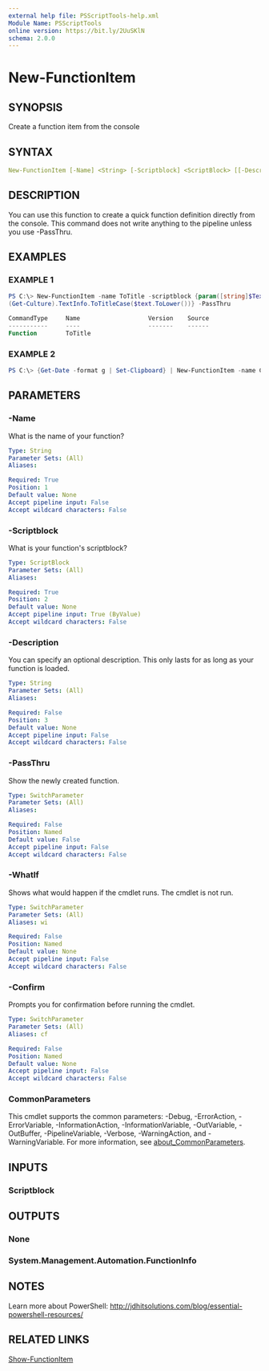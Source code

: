 ```yaml
---
external help file: PSScriptTools-help.xml
Module Name: PSScriptTools
online version: https://bit.ly/2UuSKlN
schema: 2.0.0
---
```


# New-FunctionItem

## SYNOPSIS

Create a function item from the console

## SYNTAX

```yaml
New-FunctionItem [-Name] <String> [-Scriptblock] <ScriptBlock> [[-Description] <String>] [-PassThru] [-WhatIf] [-Confirm] [<CommonParameters>]
```

## DESCRIPTION

You can use this function to create a quick function definition directly from the console. This command does not write anything to the pipeline unless you use -PassThru.

## EXAMPLES

### EXAMPLE 1

```powershell
PS C:\> New-FunctionItem -name ToTitle -scriptblock {param([string]$Text)
(Get-Culture).TextInfo.ToTitleCase($text.ToLower())} -PassThru

CommandType     Name                   Version    Source
-----------     ----                   -------    ------
Function        ToTitle
```

### EXAMPLE 2

```powershell
PS C:\> {Get-Date -format g | Set-Clipboard} | New-FunctionItem -name Copy-Date
```

## PARAMETERS

### -Name

What is the name of your function?

```yaml
Type: String
Parameter Sets: (All)
Aliases:

Required: True
Position: 1
Default value: None
Accept pipeline input: False
Accept wildcard characters: False
```

### -Scriptblock

What is your function's scriptblock?

```yaml
Type: ScriptBlock
Parameter Sets: (All)
Aliases:

Required: True
Position: 2
Default value: None
Accept pipeline input: True (ByValue)
Accept wildcard characters: False
```

### -Description

You can specify an optional description. This only lasts for as long as your function is loaded.

```yaml
Type: String
Parameter Sets: (All)
Aliases:

Required: False
Position: 3
Default value: None
Accept pipeline input: False
Accept wildcard characters: False
```

### -PassThru

Show the newly created function.

```yaml
Type: SwitchParameter
Parameter Sets: (All)
Aliases:

Required: False
Position: Named
Default value: False
Accept pipeline input: False
Accept wildcard characters: False
```

### -WhatIf

Shows what would happen if the cmdlet runs. The cmdlet is not run.

```yaml
Type: SwitchParameter
Parameter Sets: (All)
Aliases: wi

Required: False
Position: Named
Default value: None
Accept pipeline input: False
Accept wildcard characters: False
```

### -Confirm

Prompts you for confirmation before running the cmdlet.

```yaml
Type: SwitchParameter
Parameter Sets: (All)
Aliases: cf

Required: False
Position: Named
Default value: None
Accept pipeline input: False
Accept wildcard characters: False
```

### CommonParameters

This cmdlet supports the common parameters: -Debug, -ErrorAction, -ErrorVariable, -InformationAction, -InformationVariable, -OutVariable, -OutBuffer, -PipelineVariable, -Verbose, -WarningAction, and -WarningVariable. For more information, see [about_CommonParameters](http://go.microsoft.com/fwlink/?LinkID=113216).

## INPUTS

### Scriptblock

## OUTPUTS

### None

### System.Management.Automation.FunctionInfo

## NOTES

Learn more about PowerShell: http://jdhitsolutions.com/blog/essential-powershell-resources/

## RELATED LINKS

[Show-FunctionItem](Show-FunctionItem.md)
